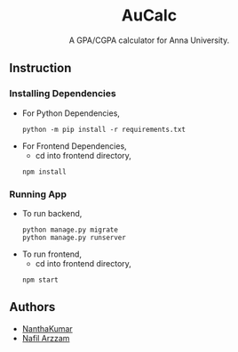<h1 align="center">AuCalc</h1>
<p align="center">A GPA/CGPA calculator for Anna University.</p>

## Instruction

### Installing Dependencies

- For Python Dependencies,
  ```
  python -m pip install -r requirements.txt
  ```
- For Frontend Dependencies,
  - cd into frontend directory,
  ```
  npm install
  ```

### Running App
- To run backend,
  ```
  python manage.py migrate
  python manage.py runserver
  ```
- To run frontend,
  - cd into frontend directory,
  ```
  npm start
  ```

## Authors
 - [NanthaKumar](https://github.com/nknantha)
 - [Nafil Arzzam](https://github.com/Arzzam)
